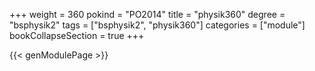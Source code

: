 +++
weight = 360
pokind = "PO2014"
title = "physik360"
degree = "bsphysik2"
tags = ["bsphysik2", "physik360"]
categories = ["module"]
bookCollapseSection = true
+++

{{< genModulePage >}}

